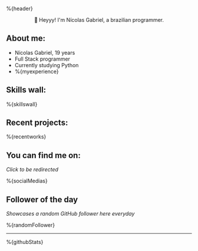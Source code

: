%{header}

<p align="center">
👋 Heyyy! I'm Nícolas Gabriel, a brazilian programmer.
</p>

## **About me:**

* Nícolas Gabriel, 19 years
* Full Stack programmer
* Currently studying Python
* %{myexperience}

## **Skills wall:**

%{skillswall}

## **Recent projects:**

%{recentworks}

## **You can find me on:**

*Click to be redirected*

%{socialMedias}

## **Follower of the day**

*Showcases a random GitHub follower here everyday*

%{randomFollower}

<hr>

%{githubStats}